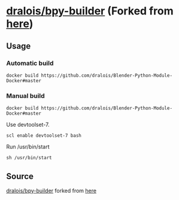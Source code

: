 # [dralois/bpy-builder](https://github.com/dralois/Blender-Python-Module-Docker) (Forked from [here](https://hub.docker.com/r/mattiasohlsson/centos-blender-builder/))

## Usage

### Automatic build

    docker build https://github.com/dralois/Blender-Python-Module-Docker#master

### Manual build

    docker build https://github.com/dralois/Blender-Python-Module-Docker#master

Use devtoolset-7.

    scl enable devtoolset-7 bash

Run /usr/bin/start

    sh /usr/bin/start

## Source

[dralois/bpy-builder](https://github.com/dralois/Blender-Python-Module-Docker) forked from [here](https://github.com/mattias-ohlsson/docker-centos-blender-builder)
